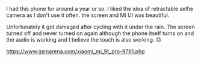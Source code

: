 I had this phone for around a year or so. I liked the idea of retractable selfie camera as I don't use it often. the screen and Mi UI was beautiful. 

Unfortunately it got damaged after cycling with it under the rain. The screen turned off and never turned on again although the phone itself turns on and the audio is working and I believe the touch is also working. :disappointed:

https://www.gsmarena.com/xiaomi_mi_9t_pro-9791.php